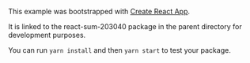 This example was bootstrapped with [Create React App](https://github.com/facebook/create-react-app).

It is linked to the react-sum-203040 package in the parent directory for development purposes.

You can run `yarn install` and then `yarn start` to test your package.
